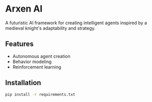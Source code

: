 # Arxen AI
A futuristic AI framework for creating intelligent agents inspired by a medieval knight's adaptability and strategy.

## Features
- Autonomous agent creation
- Behavior modeling
- Reinforcement learning

## Installation
```bash
pip install -r requirements.txt
